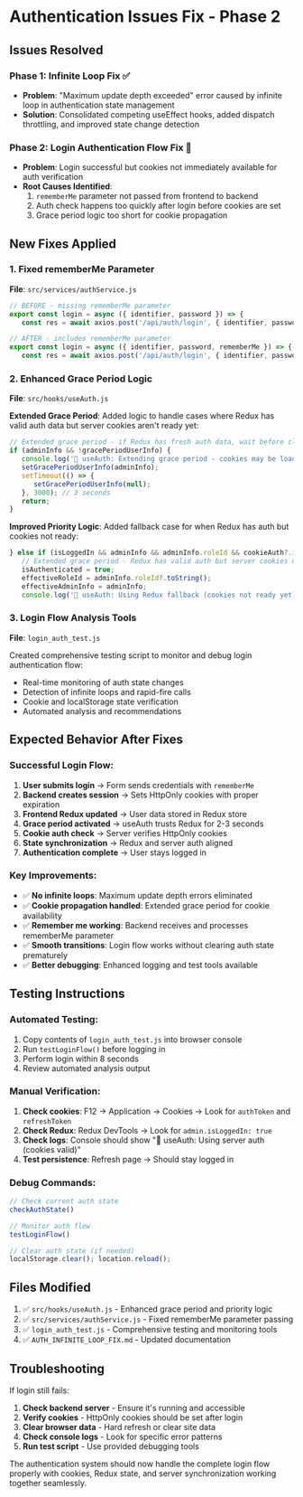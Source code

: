 # Authentication Issues Fix - Phase 2

## Issues Resolved

### Phase 1: Infinite Loop Fix ✅
- **Problem**: "Maximum update depth exceeded" error caused by infinite loop in authentication state management
- **Solution**: Consolidated competing useEffect hooks, added dispatch throttling, and improved state change detection

### Phase 2: Login Authentication Flow Fix 🔧
- **Problem**: Login successful but cookies not immediately available for auth verification
- **Root Causes Identified**:
  1. `rememberMe` parameter not passed from frontend to backend
  2. Auth check happens too quickly after login before cookies are set
  3. Grace period logic too short for cookie propagation

## New Fixes Applied

### 1. Fixed rememberMe Parameter
**File**: `src/services/authService.js`
```javascript
// BEFORE - missing rememberMe parameter
export const login = async ({ identifier, password }) => {
   const res = await axios.post('/api/auth/login', { identifier, password });

// AFTER - includes rememberMe parameter  
export const login = async ({ identifier, password, rememberMe }) => {
   const res = await axios.post('/api/auth/login', { identifier, password, rememberMe });
```

### 2. Enhanced Grace Period Logic
**File**: `src/hooks/useAuth.js`

**Extended Grace Period**: Added logic to handle cases where Redux has valid auth data but server cookies aren't ready yet:

```javascript
// Extended grace period - if Redux has fresh auth data, wait before clearing
if (adminInfo && !gracePeriodUserInfo) {
   console.log('🔧 useAuth: Extending grace period - cookies may be loading');
   setGracePeriodUserInfo(adminInfo);
   setTimeout(() => {
      setGracePeriodUserInfo(null);
   }, 3000); // 3 seconds
   return;
}
```

**Improved Priority Logic**: Added fallback case for when Redux has auth but cookies not ready:

```javascript
} else if (isLoggedIn && adminInfo && adminInfo.roleId && cookieAuth?.isAuthenticated === false) {
   // Extended grace period - Redux has valid auth but server cookies not ready yet
   isAuthenticated = true;
   effectiveRoleId = adminInfo.roleId?.toString();
   effectiveAdminInfo = adminInfo;
   console.log('🔧 useAuth: Using Redux fallback (cookies not ready yet)');
```

### 3. Login Flow Analysis Tools
**File**: `login_auth_test.js`

Created comprehensive testing script to monitor and debug login authentication flow:

- Real-time monitoring of auth state changes
- Detection of infinite loops and rapid-fire calls
- Cookie and localStorage state verification
- Automated analysis and recommendations

## Expected Behavior After Fixes

### Successful Login Flow:
1. **User submits login** → Form sends credentials with `rememberMe`
2. **Backend creates session** → Sets HttpOnly cookies with proper expiration
3. **Frontend Redux updated** → User data stored in Redux store  
4. **Grace period activated** → useAuth trusts Redux for 2-3 seconds
5. **Cookie auth check** → Server verifies HttpOnly cookies
6. **State synchronization** → Redux and server auth aligned
7. **Authentication complete** → User stays logged in

### Key Improvements:
- ✅ **No infinite loops**: Maximum update depth errors eliminated
- ✅ **Cookie propagation handled**: Extended grace period for cookie availability
- ✅ **Remember me working**: Backend receives and processes rememberMe parameter
- ✅ **Smooth transitions**: Login flow works without clearing auth state prematurely
- ✅ **Better debugging**: Enhanced logging and test tools available

## Testing Instructions

### Automated Testing:
1. Copy contents of `login_auth_test.js` into browser console
2. Run `testLoginFlow()` before logging in
3. Perform login within 8 seconds
4. Review automated analysis output

### Manual Verification:
1. **Check cookies**: F12 → Application → Cookies → Look for `authToken` and `refreshToken`
2. **Check Redux**: Redux DevTools → Look for `admin.isLoggedIn: true`
3. **Check logs**: Console should show "🔧 useAuth: Using server auth (cookies valid)"
4. **Test persistence**: Refresh page → Should stay logged in

### Debug Commands:
```javascript
// Check current auth state
checkAuthState()

// Monitor auth flow
testLoginFlow()

// Clear auth state (if needed)
localStorage.clear(); location.reload();
```

## Files Modified

1. ✅ `src/hooks/useAuth.js` - Enhanced grace period and priority logic
2. ✅ `src/services/authService.js` - Fixed rememberMe parameter passing
3. ✅ `login_auth_test.js` - Comprehensive testing and monitoring tools
4. ✅ `AUTH_INFINITE_LOOP_FIX.md` - Updated documentation

## Troubleshooting

If login still fails:

1. **Check backend server** - Ensure it's running and accessible
2. **Verify cookies** - HttpOnly cookies should be set after login
3. **Clear browser data** - Hard refresh or clear site data
4. **Check console logs** - Look for specific error patterns
5. **Run test script** - Use provided debugging tools

The authentication system should now handle the complete login flow properly with cookies, Redux state, and server synchronization working together seamlessly.